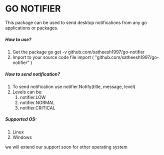 # GO NOTIFIER
This package can be used to send desktop notifications from any go applications or packages.

##### How to use?
1.  Get the package
		go get -v github.com/satheesh1997/go-notifier
2.  Import to your source code file
		import (
			"github.com/satheesh1997/go-notifier"
		)

##### How to send notification?
1.  To send notification use
		notifier.Notify(title, message, level)
2. Levels can be:
	1.  notifier.LOW
	2.  notifier.NORMAL
	3.  notifier.CRITICAL
	
##### Supported OS:
1.  Linux
2.  Windows

we will extend our support soon for other operating system
